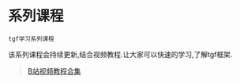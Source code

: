# 系列课程
    tgf学习系列课程

该系列课程会持续更新,结合视频教程.让大家可以快速的学习,了解tgf框架.

> [B站视频教程合集](https://space.bilibili.com/64497732/channel/seriesdetail?sid=3815364)
